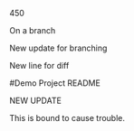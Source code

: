 450

On a branch

New update for branching

New line for diff

#Demo Project README

NEW UPDATE

This is bound to cause trouble.
